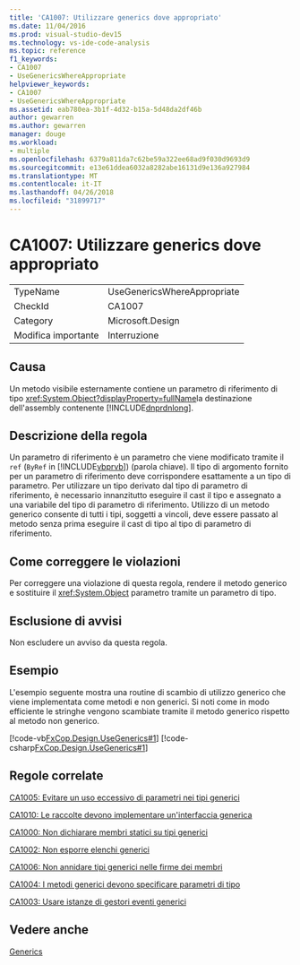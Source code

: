 ```yaml
---
title: 'CA1007: Utilizzare generics dove appropriato'
ms.date: 11/04/2016
ms.prod: visual-studio-dev15
ms.technology: vs-ide-code-analysis
ms.topic: reference
f1_keywords:
- CA1007
- UseGenericsWhereAppropriate
helpviewer_keywords:
- CA1007
- UseGenericsWhereAppropriate
ms.assetid: eab780ea-3b1f-4d32-b15a-5d48da2df46b
author: gewarren
ms.author: gewarren
manager: douge
ms.workload:
- multiple
ms.openlocfilehash: 6379a811da7c62be59a322ee68ad9f030d9693d9
ms.sourcegitcommit: e13e61ddea6032a8282abe16131d9e136a927984
ms.translationtype: MT
ms.contentlocale: it-IT
ms.lasthandoff: 04/26/2018
ms.locfileid: "31899717"
---
```

# <a name="ca1007-use-generics-where-appropriate"></a>CA1007: Utilizzare generics dove appropriato
|||
|-|-|
|TypeName|UseGenericsWhereAppropriate|
|CheckId|CA1007|
|Category|Microsoft.Design|
|Modifica importante|Interruzione|

## <a name="cause"></a>Causa
 Un metodo visibile esternamente contiene un parametro di riferimento di tipo <xref:System.Object?displayProperty=fullName>la destinazione dell'assembly contenente [!INCLUDE[dnprdnlong](../code-quality/includes/dnprdnlong_md.md)].

## <a name="rule-description"></a>Descrizione della regola
 Un parametro di riferimento è un parametro che viene modificato tramite il `ref` (`ByRef` in [!INCLUDE[vbprvb](../code-quality/includes/vbprvb_md.md)]) (parola chiave). Il tipo di argomento fornito per un parametro di riferimento deve corrispondere esattamente a un tipo di parametro. Per utilizzare un tipo derivato dal tipo di parametro di riferimento, è necessario innanzitutto eseguire il cast il tipo e assegnato a una variabile del tipo di parametro di riferimento. Utilizzo di un metodo generico consente di tutti i tipi, soggetti a vincoli, deve essere passato al metodo senza prima eseguire il cast di tipo al tipo di parametro di riferimento.

## <a name="how-to-fix-violations"></a>Come correggere le violazioni
 Per correggere una violazione di questa regola, rendere il metodo generico e sostituire il <xref:System.Object> parametro tramite un parametro di tipo.

## <a name="when-to-suppress-warnings"></a>Esclusione di avvisi
 Non escludere un avviso da questa regola.

## <a name="example"></a>Esempio
 L'esempio seguente mostra una routine di scambio di utilizzo generico che viene implementata come metodi e non generici. Si noti come in modo efficiente le stringhe vengono scambiate tramite il metodo generico rispetto al metodo non generico.

 [!code-vb[FxCop.Design.UseGenerics#1](../code-quality/codesnippet/VisualBasic/ca1007-use-generics-where-appropriate_1.vb)]
 [!code-csharp[FxCop.Design.UseGenerics#1](../code-quality/codesnippet/CSharp/ca1007-use-generics-where-appropriate_1.cs)]

## <a name="related-rules"></a>Regole correlate
 [CA1005: Evitare un uso eccessivo di parametri nei tipi generici](../code-quality/ca1005-avoid-excessive-parameters-on-generic-types.md)

 [CA1010: Le raccolte devono implementare un'interfaccia generica](../code-quality/ca1010-collections-should-implement-generic-interface.md)

 [CA1000: Non dichiarare membri statici su tipi generici](../code-quality/ca1000-do-not-declare-static-members-on-generic-types.md)

 [CA1002: Non esporre elenchi generici](../code-quality/ca1002-do-not-expose-generic-lists.md)

 [CA1006: Non annidare tipi generici nelle firme dei membri](../code-quality/ca1006-do-not-nest-generic-types-in-member-signatures.md)

 [CA1004: I metodi generici devono specificare parametri di tipo](../code-quality/ca1004-generic-methods-should-provide-type-parameter.md)

 [CA1003: Usare istanze di gestori eventi generici](../code-quality/ca1003-use-generic-event-handler-instances.md)

## <a name="see-also"></a>Vedere anche
 [Generics](/dotnet/csharp/programming-guide/generics/index)